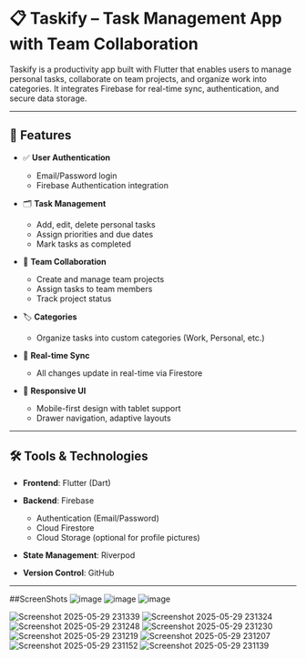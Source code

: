 # 📋 Taskify – Task Management App with Team Collaboration

Taskify is a productivity app built with Flutter that enables users to manage personal tasks, collaborate on team projects, and organize work into categories. It integrates Firebase for real-time sync, authentication, and secure data storage.

---

## 🚀 Features

- ✅ **User Authentication**  
  - Email/Password login  
  - Firebase Authentication integration

- 🗂 **Task Management**  
  - Add, edit, delete personal tasks  
  - Assign priorities and due dates  
  - Mark tasks as completed

- 👥 **Team Collaboration**  
  - Create and manage team projects  
  - Assign tasks to team members  
  - Track project status

- 🏷 **Categories**  
  - Organize tasks into custom categories (Work, Personal, etc.)

- 🔄 **Real-time Sync**  
  - All changes update in real-time via Firestore

- 📱 **Responsive UI**  
  - Mobile-first design with tablet support  
  - Drawer navigation, adaptive layouts

---

## 🛠 Tools & Technologies

- **Frontend**: Flutter (Dart)  
- **Backend**: Firebase  
  - Authentication (Email/Password)  
  - Cloud Firestore  
  - Cloud Storage (optional for profile pictures)

- **State Management**: Riverpod  
- **Version Control**: GitHub

---

##ScreenShots
![image](https://github.com/user-attachments/assets/df631492-c598-4092-8878-d4cc1d59e8d9)
![image](https://github.com/user-attachments/assets/4e926bb4-0011-4b60-8857-449f393f3cca)
![image](https://github.com/user-attachments/assets/7b09757d-0864-410f-bf72-ae9f9eb8aa2c)

![Screenshot 2025-05-29 231339](https://github.com/user-attachments/assets/8ed57621-2328-4285-a24b-39b76888e695)
![Screenshot 2025-05-29 231324](https://github.com/user-attachments/assets/77f61f5e-89b5-4b6b-a4eb-6cfca553f368)
![Screenshot 2025-05-29 231248](https://github.com/user-attachments/assets/8d1d550e-15c9-4686-847d-8e4518ee3b98)
![Screenshot 2025-05-29 231230](https://github.com/user-attachments/assets/a8925e7c-6280-4e36-ae72-3fb5dcdb3006)
![Screenshot 2025-05-29 231219](https://github.com/user-attachments/assets/4f163231-05cb-4ceb-90a3-4898facf18ed)
![Screenshot 2025-05-29 231207](https://github.com/user-attachments/assets/2c9ef80c-61b4-44b6-9331-35314c32cc98)
![Screenshot 2025-05-29 231152](https://github.com/user-attachments/assets/cc1c315a-222d-4427-9742-84a6b3aec7ee)
![Screenshot 2025-05-29 231139](https://github.com/user-attachments/assets/4847eb94-9429-4167-a6e2-cf444e946473)

